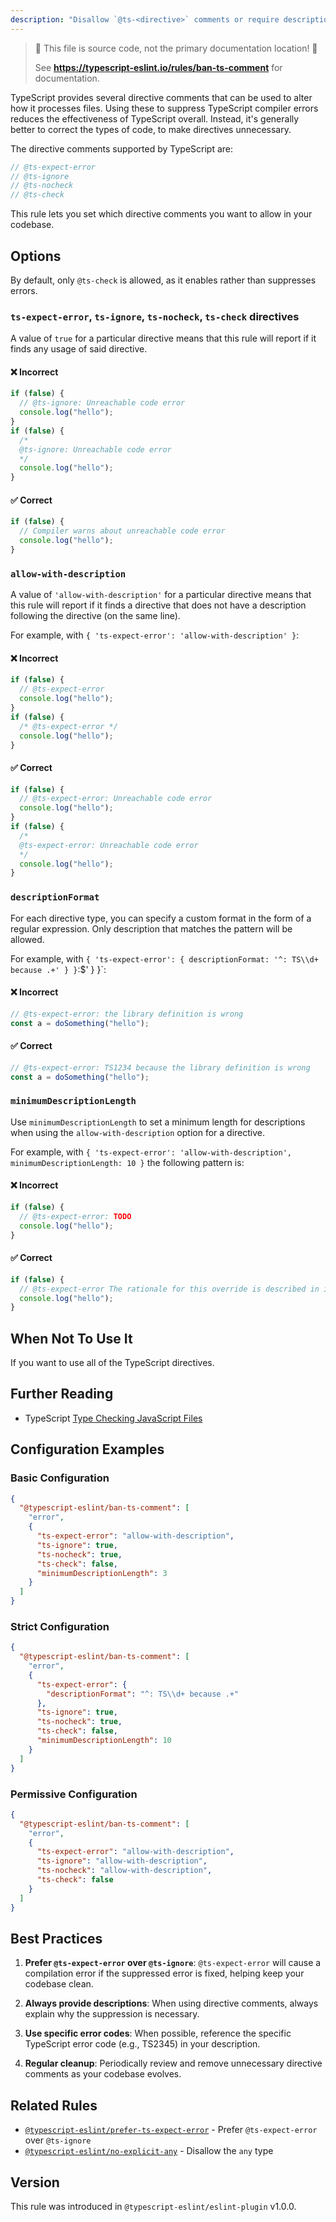 ```yaml
---
description: "Disallow `@ts-<directive>` comments or require descriptions after directives."
---
```


> 🛑 This file is source code, not the primary documentation location! 🛑
>
> See **https://typescript-eslint.io/rules/ban-ts-comment** for documentation.

TypeScript provides several directive comments that can be used to alter how it processes files.
Using these to suppress TypeScript compiler errors reduces the effectiveness of TypeScript overall.
Instead, it's generally better to correct the types of code, to make directives unnecessary.

The directive comments supported by TypeScript are:

```ts
// @ts-expect-error
// @ts-ignore
// @ts-nocheck
// @ts-check
```

This rule lets you set which directive comments you want to allow in your codebase.

## Options

By default, only `@ts-check` is allowed, as it enables rather than suppresses errors.

### `ts-expect-error`, `ts-ignore`, `ts-nocheck`, `ts-check` directives

A value of `true` for a particular directive means that this rule will report if it finds any usage of said directive.

<!--tabs-->

#### ❌ Incorrect

```ts
if (false) {
  // @ts-ignore: Unreachable code error
  console.log("hello");
}
if (false) {
  /*
  @ts-ignore: Unreachable code error
  */
  console.log("hello");
}
```

#### ✅ Correct

```ts
if (false) {
  // Compiler warns about unreachable code error
  console.log("hello");
}
```

### `allow-with-description`

A value of `'allow-with-description'` for a particular directive means that this rule will report if it finds a directive that does not have a description following the directive (on the same line).

For example, with `{ 'ts-expect-error': 'allow-with-description' }`:

<!--tabs-->

#### ❌ Incorrect

```ts
if (false) {
  // @ts-expect-error
  console.log("hello");
}
if (false) {
  /* @ts-expect-error */
  console.log("hello");
}
```

#### ✅ Correct

```ts
if (false) {
  // @ts-expect-error: Unreachable code error
  console.log("hello");
}
if (false) {
  /*
  @ts-expect-error: Unreachable code error
  */
  console.log("hello");
}
```

### `descriptionFormat`

For each directive type, you can specify a custom format in the form of a regular expression. Only description that matches the pattern will be allowed.

For example, with `{ 'ts-expect-error': { descriptionFormat: '^: TS\\d+ because .+' } }`:$' } }`:

<!--tabs-->

#### ❌ Incorrect

```ts
// @ts-expect-error: the library definition is wrong
const a = doSomething("hello");
```

#### ✅ Correct

```ts
// @ts-expect-error: TS1234 because the library definition is wrong
const a = doSomething("hello");
```

### `minimumDescriptionLength`

Use `minimumDescriptionLength` to set a minimum length for descriptions when using the `allow-with-description` option for a directive.

For example, with `{ 'ts-expect-error': 'allow-with-description', minimumDescriptionLength: 10 }` the following pattern is:

<!--tabs-->

#### ❌ Incorrect

```ts
if (false) {
  // @ts-expect-error: TODO
  console.log("hello");
}
```

#### ✅ Correct

```ts
if (false) {
  // @ts-expect-error The rationale for this override is described in issue #1337 on GitLab
  console.log("hello");
}
```

## When Not To Use It

If you want to use all of the TypeScript directives.

## Further Reading

- TypeScript [Type Checking JavaScript Files](https://www.typescriptlang.org/docs/handbook/type-checking-javascript-files.html)

## Configuration Examples

### Basic Configuration

```json
{
  "@typescript-eslint/ban-ts-comment": [
    "error",
    {
      "ts-expect-error": "allow-with-description",
      "ts-ignore": true,
      "ts-nocheck": true,
      "ts-check": false,
      "minimumDescriptionLength": 3
    }
  ]
}
```

### Strict Configuration

```json
{
  "@typescript-eslint/ban-ts-comment": [
    "error",
    {
      "ts-expect-error": {
        "descriptionFormat": "^: TS\\d+ because .+"
      },
      "ts-ignore": true,
      "ts-nocheck": true,
      "ts-check": false,
      "minimumDescriptionLength": 10
    }
  ]
}
```

### Permissive Configuration

```json
{
  "@typescript-eslint/ban-ts-comment": [
    "error",
    {
      "ts-expect-error": "allow-with-description",
      "ts-ignore": "allow-with-description",
      "ts-nocheck": "allow-with-description",
      "ts-check": false
    }
  ]
}
```

## Best Practices

1. **Prefer `@ts-expect-error` over `@ts-ignore`**: `@ts-expect-error` will cause a compilation error if the suppressed error is fixed, helping keep your codebase clean.

2. **Always provide descriptions**: When using directive comments, always explain why the suppression is necessary.

3. **Use specific error codes**: When possible, reference the specific TypeScript error code (e.g., TS2345) in your description.

4. **Regular cleanup**: Periodically review and remove unnecessary directive comments as your codebase evolves.

## Related Rules

- [`@typescript-eslint/prefer-ts-expect-error`](https://typescript-eslint.io/rules/prefer-ts-expect-error) - Prefer `@ts-expect-error` over `@ts-ignore`
- [`@typescript-eslint/no-explicit-any`](https://typescript-eslint.io/rules/no-explicit-any) - Disallow the `any` type

## Version

This rule was introduced in `@typescript-eslint/eslint-plugin` v1.0.0.

